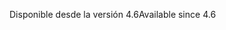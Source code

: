 <span data-ttu-id="b56cf-101">Disponible desde la versión 4.6</span><span class="sxs-lookup"><span data-stu-id="b56cf-101">Available since 4.6</span></span>